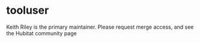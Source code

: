 # tooluser
Keith Riley is the primary maintainer. Please request merge access, and see the
Hubitat community page 
